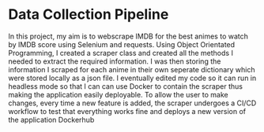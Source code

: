 # Data Collection Pipeline

In this project, my aim is to webscrape IMDB for the best animes to watch by IMDB score using Selenium and requests. Using Object Orientated Programming, I created a scraper class and created all the methods I needed to extract the required information. I was then storing the information I scraped for each anime in their own seperate dictionary which were stored locally as a json file. I eventually edited my code so it can run in headless mode so that I can can use Docker to contain the scraper thus making the application easily deployable. To allow the user to make changes, every time a new feature is added, the scraper undergoes a CI/CD workflow to test that everything works fine and deploys a new version of the application Dockerhub

